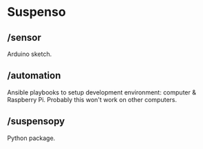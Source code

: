# Suspenso

## /sensor

Arduino sketch.

## /automation

Ansible playbooks to setup development environment: computer & Raspberry Pi. Probably this won't
work on other computers.

## /suspensopy

Python package.
